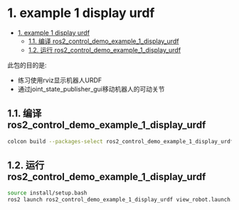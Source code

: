 # 1. example 1 display urdf

- [1. example 1 display urdf](#1-example-1-display-urdf)
  - [1.1. 编译 ros2\_control\_demo\_example\_1\_display\_urdf](#11-编译-ros2_control_demo_example_1_display_urdf)
  - [1.2. 运行 ros2\_control\_demo\_example\_1\_display\_urdf](#12-运行-ros2_control_demo_example_1_display_urdf)

此包的目的是:

- 练习使用rviz显示机器人URDF
- 通过joint_state_publisher_gui移动机器人的可动关节

## 1.1. 编译 ros2_control_demo_example_1_display_urdf

```bash
colcon build --packages-select ros2_control_demo_example_1_display_urdf --symlink-install
```

## 1.2. 运行 ros2_control_demo_example_1_display_urdf

```bash
source install/setup.bash
ros2 launch ros2_control_demo_example_1_display_urdf view_robot.launch.py
```
